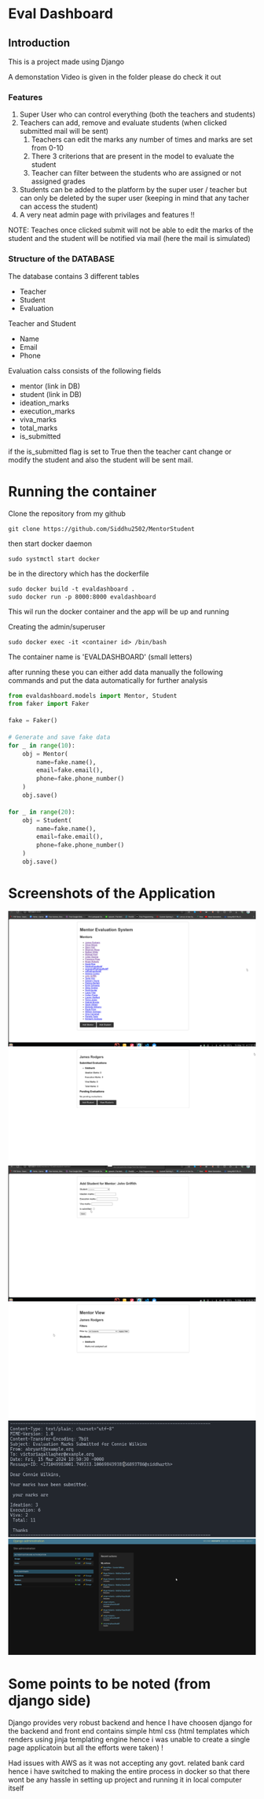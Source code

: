 # Eval Dashboard

## Introduction

This is a project made using Django

A demonstation Video is given in the folder please do check it out 


### Features

1) Super User who can control everything (both the teachers and students)
2) Teachers can add, remove and evaluate students (when clicked submitted mail will be sent)
   1) Teachers can edit the marks any number of times and marks are set from 0-10 
   2) There 3 criterions that are present in the model to evaluate the student
   3) Teacher can filter between the students who are assigned or not assigned grades
3) Students can be added to the platform by the super user / teacher but can only be deleted by the super user (keeping in mind that any tacher can access the student)
4) A very neat admin page with privilages and features !!

NOTE: Teaches once clicked submit will not be able to edit the marks of the student and the student will be notified via mail (here the mail is simulated)

### Structure of the DATABASE 

The database contains 3 different tables

- Teacher
- Student
- Evaluation 

Teacher and Student

- Name
- Email
- Phone

Evaluation calss consists of the following fields

- mentor (link in DB)
- student (link in DB)
- ideation_marks
- execution_marks
- viva_marks
- total_marks
- is_submitted

if the is_submitted flag is set to True then the teacher cant change or modify the student and also the student will be sent mail.


# Running the container 

Clone the repository from my github 

```github
git clone https://github.com/Siddhu2502/MentorStudent
```
then start docker daemon 

```github
sudo systmctl start docker
```

be in the directory which has the dockerfile 

```github
sudo docker build -t evaldashboard .
sudo docker run -p 8000:8000 evaldashboard
```

This wil run the docker container and the app will be up and running

Creating the admin/superuser

```github
sudo docker exec -it <container id> /bin/bash
```
The container name is 'EVALDASHBOARD' (small letters)


after running these you can either add data manually the following commands and put the data automatically for further analysis

```python
from evaldashboard.models import Mentor, Student
from faker import Faker

fake = Faker()

# Generate and save fake data
for _ in range(10):
    obj = Mentor(
        name=fake.name(),
        email=fake.email(),
        phone=fake.phone_number()
    )
    obj.save()

for _ in range(20):
    obj = Student(
        name=fake.name(),
        email=fake.email(),
        phone=fake.phone_number()
    )
    obj.save()
```



# Screenshots of the Application

![image](images/main.png)
![image](images/teacher.png)
![image](images/grading.png)
![image](images/filters.png)
![image](images/mail.png)
![image](images/adminpageandlogs.png)













# Some points to be noted (from django side)

Django provides very robust backend and hence I have choosen django for the backend and front end contains simple html css (html templates which renders using jinja templating engine hence i was unable to create a single page applicatoin but all the efforts were taken) !

Had issues with AWS as it was not accepting any govt. related bank card hence i have switched to making the entire process in docker so that there wont be any hassle in setting up project and running it in local computer itself